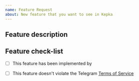 ```yaml
---
name: Feature Request
about: New feature that you want to see in Kepka
---
```


## Feature description
<!-- please describe your feature in simple English. -->


## Feature check-list
 - [ ] This feature has been implemented by <!-- Telegram Desktop / another fork. Required to fill if flag is set. Also please paste a link to repo with commit(s) implementing this feature -->
 - [ ] This feature doesn't violate the Telegram [Terms of Service](https://telegram.org/tos)

